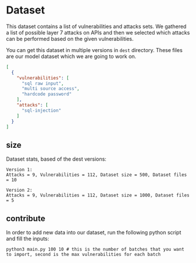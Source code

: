 # Dataset

This dataset contains a list of vulnerabilities and attacks sets. We gathered a list
of possible layer 7 attacks on APIs and then we selected which attacks can be performed
based on the given vulnerabilities.

You can get this dataset in multiple versions in ```dest``` directory.
These files are our
model dataset which we are going to work on.

```json
[
  {
    "vulnerabilities": [
      "sql raw input",
      "multi source access",
      "hardcode password"
    ],
    "attacks": [
      "sql-injection"
    ]
  }
]
```

## size

Dataset stats, based of the dest versions:

```shell
Version 1:
Attacks = 9, Vulnerabilities = 112, Dataset size = 500, Dataset files = 10
```

```shell
Version 2:
Attacks = 9, Vulnerabilities = 112, Dataset size = 1000, Dataset files = 5
```

## contribute

In order to add new data into our dataset, run the following python script and fill the inputs:

```shell
python3 main.py 100 10 # this is the number of batches that you want to import, second is the max vulnerabilities for each batch
```

